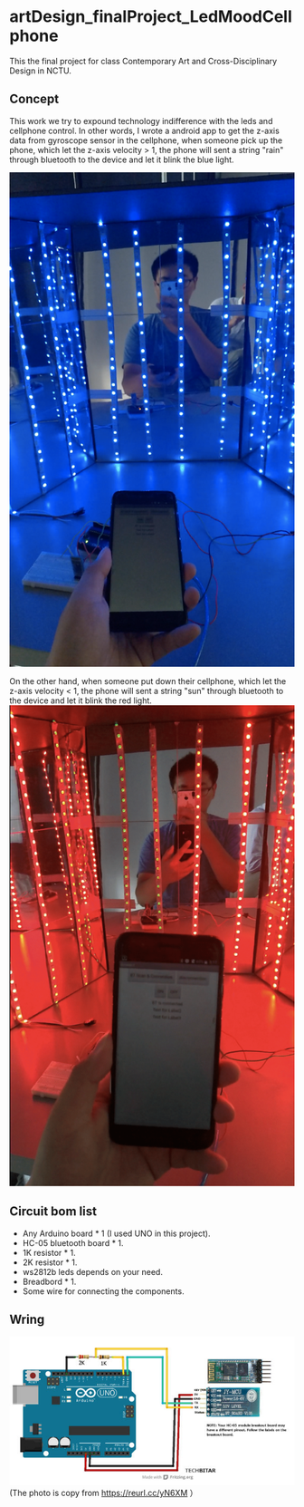 # artDesign_finalProject_LedMoodCellphone


This the final project for class Contemporary Art and Cross-Disciplinary Design in NCTU.

## Concept
This work we try to expound technology indifference with the leds and cellphone control. In other words, I wrote a android app to get the z-axis data from gyroscope sensor in the cellphone, when someone pick up the phone, which let the z-axis velocity > 1, the phone will sent a string "rain" through bluetooth to the device and let it blink the blue light. 


![image](https://github.com/ChiShengChen/artDesign_finalProject_LedMoodCellphone/blob/master/%E8%9E%A2%E5%B9%95%E5%BF%AB%E7%85%A7%202019-06-22%20%E4%B8%8B%E5%8D%886.06.46.png)

On the other hand, when someone put down their cellphone, which let the z-axis velocity < 1, the phone will sent a string "sun" through bluetooth to the device and let it blink the red light. 
![image](https://github.com/ChiShengChen/artDesign_finalProject_LedMoodCellphone/blob/master/%E8%9E%A2%E5%B9%95%E5%BF%AB%E7%85%A7%202019-06-22%20%E4%B8%8B%E5%8D%886.05.57.png)

## Circuit bom list
- Any Arduino board * 1 (I used UNO in this project).
- HC-05 bluetooth board * 1.
- 1K resistor * 1.
- 2K resistor * 1.
- ws2812b leds depends on your need.
- Breadbord * 1.
- Some wire for connecting the components.

## Wring
![image](https://github.com/ChiShengChen/artDesign_finalProject_LedMoodCellphone/blob/master/F1OOYJNIR413HTY.jpg)
(The photo is copy from https://reurl.cc/yN6XM ）
